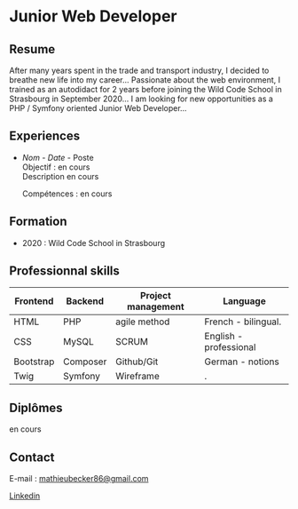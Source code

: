 # Junior Web Developer  
  

## Resume 
  
After many years spent in the trade and transport industry, I decided to breathe new life into my career... 
Passionate about the web environment, I trained as an autodidact for 2 years before joining the Wild Code School in Strasbourg in September 2020...
I am looking for new opportunities as a PHP / Symfony oriented Junior Web Developer...

## Experiences
   
- *Nom* - _Date_ - Poste  
  Objectif : en cours  
  Description en cours  
    
  Compétences : en cours  
  
## Formation  

- 2020 :  Wild Code School in Strasbourg

## Professionnal skills  
  
|Frontend     |Backend  |Project management   |Language              |  
|--           |--       |--                   |--                    |  
|HTML         |PHP      |agile method         |French - bilingual.   |  
|CSS          |MySQL    |SCRUM                |English - professional|
|Bootstrap    |Composer |Github/Git           |German - notions      |  
|Twig         |Symfony  |Wireframe            |.                     |  
  
## Diplômes

en cours

## Contact

 E-mail : mathieubecker86@gmail.com
 
 [Linkedin](https://www.linkedin.com/in/mathieu-becker86/)
 
 



